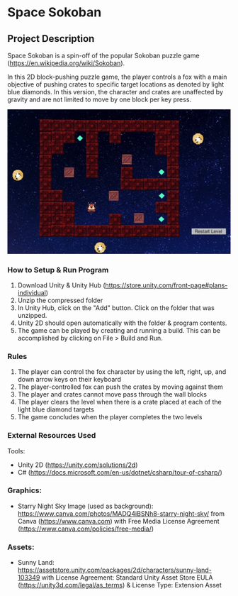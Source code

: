 # Space Sokoban      

## Project Description      
Space Sokoban is a spin-off of the popular Sokoban puzzle game (https://en.wikipedia.org/wiki/Sokoban).  

In this 2D block-pushing puzzle game, the player controls a fox with a main objective of pushing crates to specific target locations as denoted by light blue diamonds. In this version, the character and crates are unaffected by gravity and are not limited to move by one block per key press.     

<img src="https://github.com/lykelly19/space-sokoban/blob/master/gameplay.jpg" alt="Space Sokoban Gameplay Image">

### How to Setup & Run Program  
1. Download Unity & Unity Hub (https://store.unity.com/front-page#plans-individual) 
2. Unzip the compressed folder  
3. In Unity Hub, click on the "Add" button. Click on the folder that was unzipped.
4. Unity 2D should open automatically with the folder & program contents. 
5. The game can be played by creating and running a build. This can be accomplished by clicking on File > Build and Run.   


### Rules    
1. The player can control the fox character by using the left, right, up, and down arrow keys on their keyboard     
2. The player-controlled fox can push the crates by moving against them  
3. The player and crates cannot move pass through the wall blocks  
4. The player clears the level when there is a crate placed at each of the light blue diamond targets     
5. The game concludes when the player completes the two levels   


### External Resources Used    
Tools:
- Unity 2D (https://unity.com/solutions/2d)  
- C# (https://docs.microsoft.com/en-us/dotnet/csharp/tour-of-csharp/)   


### Graphics:  
- Starry Night Sky Image (used as background): https://www.canva.com/photos/MADQ4iBSNh8-starry-night-sky/ from Canva (https://www.canva.com) with Free Media License Agreement (https://www.canva.com/policies/free-media/)   


### Assets:   
- Sunny Land: https://assetstore.unity.com/packages/2d/characters/sunny-land-103349 with License Agreement: Standard Unity Asset Store EULA (https://unity3d.com/legal/as_terms) & License Type: Extension Asset   
